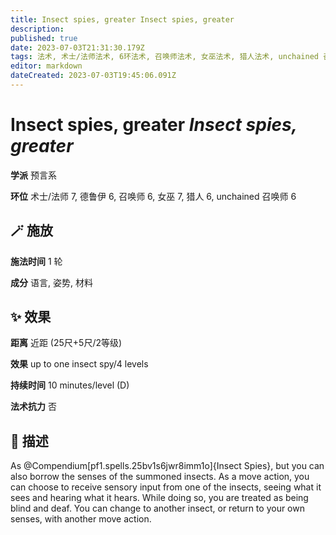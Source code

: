 ```yaml
---
title: Insect spies, greater Insect spies, greater
description: 
published: true
date: 2023-07-03T21:31:30.179Z
tags: 法术, 术士/法师法术, 6环法术, 召唤师法术, 女巫法术, 猎人法术, unchained 召唤师法术, 德鲁伊法术, 预言系, 7环法术
editor: markdown
dateCreated: 2023-07-03T19:45:06.091Z
---
```


# **Insect spies, greater** *Insect spies, greater*

**学派** 预言系 

**环位** 术士/法师 7, 德鲁伊 6, 召唤师 6, 女巫 7, 猎人 6, unchained 召唤师 6

## 🪄 施放

**施法时间** 1 轮

**成分** 语言, 姿势, 材料

## ✨ 效果  

**距离** 近距 (25尺+5尺/2等级) 

**效果** up to one insect spy/4 levels 

**持续时间** 10 minutes/level (D) 

**法术抗力** 否

## 📖 描述

As @Compendium[pf1.spells.25bv1s6jwr8imm1o]{Insect Spies}, but you can also borrow the senses of the summoned insects. As a move action, you can choose to receive sensory input from one of the insects, seeing what it sees and hearing what it hears. While doing so, you are treated as being blind and deaf. You can change to another insect, or return to your own senses, with another move action.
    